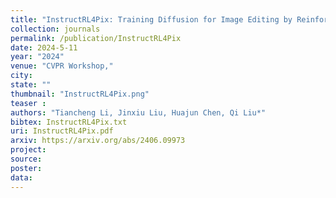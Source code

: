 ```yaml
---
title: "InstructRL4Pix: Training Diffusion for Image Editing by Reinforcement Learning"
collection: journals
permalink: /publication/InstructRL4Pix
date: 2024-5-11
year: "2024"
venue: "CVPR Workshop,"
city: 
state: ""
thumbnail: "InstructRL4Pix.png"
teaser : 
authors: "Tiancheng Li, Jinxiu Liu, Huajun Chen, Qi Liu*"
bibtex: InstructRL4Pix.txt
uri: InstructRL4Pix.pdf
arxiv: https://arxiv.org/abs/2406.09973
project: 
source: 
poster: 
data:
---
```

